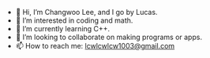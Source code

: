 - 👋 Hi, I’m Changwoo Lee, and I go by Lucas.
- 👀 I’m interested in coding and math.
- 🌱 I’m currently learning C++.
- 💞️ I’m looking to collaborate on making programs or apps.
- 📫 How to reach me: lcwlcwlcw1003@gmail.com

<!---
ChangwooLeee/ChangwooLeee is a ✨ special ✨ repository because its `README.md` (this file) appears on your GitHub profile.
You can click the Preview link to take a look at your changes.
--->
